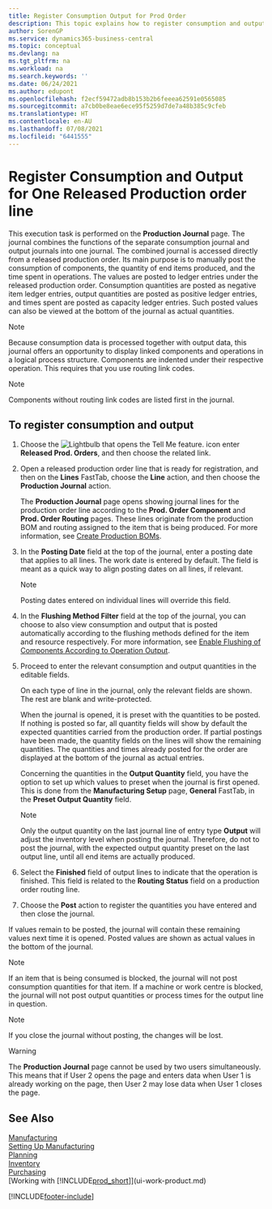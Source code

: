 ```yaml
---
title: Register Consumption Output for Prod Order
description: This topic explains how to register consumption and output for a released production order line viewed on the Production Journal page.
author: SorenGP
ms.service: dynamics365-business-central
ms.topic: conceptual
ms.devlang: na
ms.tgt_pltfrm: na
ms.workload: na
ms.search.keywords: ''
ms.date: 06/24/2021
ms.author: edupont
ms.openlocfilehash: f2ecf59472adb8b153b2b6feeea62591e0565085
ms.sourcegitcommit: a7cb0be8eae6ece95f5259d7de7a48b385c9cfeb
ms.translationtype: HT
ms.contentlocale: en-AU
ms.lasthandoff: 07/08/2021
ms.locfileid: "6441555"
---
```

# <a name="register-consumption-and-output-for-one-released-production-order-line"></a>Register Consumption and Output for One Released Production order line
This execution task is performed on the **Production Journal** page. The journal combines the functions of the separate consumption journal and output journals into one journal. The combined journal is accessed directly from a released production order. Its main purpose is to manually post the consumption of components, the quantity of end items produced, and the time spent in operations. The values are posted to ledger entries under the released production order. Consumption quantities are posted as negative item ledger entries, output quantities are posted as positive ledger entries, and times spent are posted as capacity ledger entries. Such posted values can also be viewed at the bottom of the journal as actual quantities.  

> [!NOTE]  
>  Because consumption data is processed together with output data, this journal offers an opportunity to display linked components and operations in a logical process structure. Components are indented under their respective operation. This requires that you use routing link codes.  

> [!NOTE]  
>  Components without routing link codes are listed first in the journal.  

## <a name="to-register-consumption-and-output"></a>To register consumption and output  
1.  Choose the ![Lightbulb that opens the Tell Me feature.](media/ui-search/search_small.png "Tell me what you want to do") icon enter **Released Prod. Orders**, and then choose the related link.  
2.  Open a released production order line that is ready for registration, and then on the **Lines** FastTab, choose the **Line** action, and then choose the **Production Journal** action.  

    The **Production Journal** page opens showing journal lines for the production order line according to the **Prod. Order Component** and **Prod. Order Routing** pages. These lines originate from the production BOM and routing assigned to the item that is being produced. For more information, see [Create Production BOMs](production-how-to-create-routings.md).  

3.  In the **Posting Date** field at the top of the journal, enter a posting date that applies to all lines. The work date is entered by default. The field is meant as a quick way to align posting dates on all lines, if relevant.  

    > [!NOTE]  
    >  Posting dates entered on individual lines will override this field.  

4.  In the **Flushing Method Filter** field at the top of the journal, you can choose to also view consumption and output that is posted automatically according to the flushing methods defined for the item and resource respectively. For more information, see [Enable Flushing of Components According to Operation Output](production-how-to-flush-components-according-to-operation-output.md).   

5.  Proceed to enter the relevant consumption and output quantities in the editable fields.  
  
    On each type of line in the journal, only the relevant fields are shown. The rest are blank and write-protected.  

    When the journal is opened, it is preset with the quantities to be posted. If nothing is posted so far, all quantity fields will show by default the expected quantities carried from the production order. If partial postings have been made, the quantity fields on the lines will show the remaining quantities. The quantities and times already posted for the order are displayed at the bottom of the journal as actual entries.  

    Concerning the quantities in the **Output Quantity** field, you have the option to set up which values to preset when the journal is first opened. This is done from the **Manufacturing Setup** page, **General** FastTab, in the **Preset Output Quantity** field.

    > [!NOTE]  
    >  Only the output quantity on the last journal line of entry type **Output** will adjust the inventory level when posting the journal. Therefore, do not to post the journal, with the expected output quantity preset on the last output line, until all end items are actually produced.  

6.  Select the **Finished** field of output lines to indicate that the operation is finished. This field is related to the **Routing Status** field on a production order routing line.  
7.  Choose the **Post** action to register the quantities you have entered and then close the journal.  

If values remain to be posted, the journal will contain these remaining values next time it is opened. Posted values are shown as actual values in the bottom of the journal.  

> [!NOTE]  
>   If an item that is being consumed is blocked, the journal will not post consumption quantities for that item. If a machine or work centre is blocked, the journal will not post output quantities or process times for the output line in question.  

> [!NOTE]  
>  If you close the journal without posting, the changes will be lost.  

> [!WARNING]  
>  The **Production Journal** page cannot be used by two users simultaneously. This means that if User 2 opens the page and enters data when User 1 is already working on the page, then User 2 may lose data when User 1 closes the page.  

## <a name="see-also"></a>See Also  
[Manufacturing](production-manage-manufacturing.md)    
[Setting Up Manufacturing](production-configure-production-processes.md)  
[Planning](production-planning.md)      
[Inventory](inventory-manage-inventory.md)  
[Purchasing](purchasing-manage-purchasing.md)  
[Working with [!INCLUDE[prod_short](includes/prod_short.md)]](ui-work-product.md)


[!INCLUDE[footer-include](includes/footer-banner.md)]
